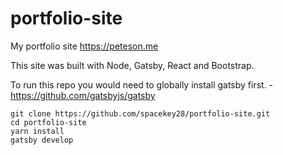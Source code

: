 # portfolio-site
My portfolio site
https://peteson.me

This site was built with Node, Gatsby, React and Bootstrap.

To run this repo you would need to globally install gatsby first. - https://github.com/gatsbyjs/gatsby

```
git clone https://github.com/spacekey28/portfolio-site.git
cd portfolio-site
yarn install
gatsby develop
```
